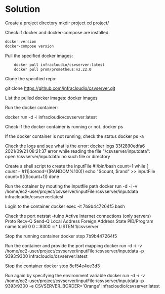 # Solution

Create a project directory 
mkdir project
cd project/

Check if docker and docker-compose are installed:
```sh
docker version
docker-compose version
```

Pull the specified docker images:
```sh
    docker pull infracloudio/csvserver:latest
    docker pull prom/prometheus:v2.22.0
```

Clone the specified repo:

git clone https://github.com/infracloudio/csvserver.git

List the pulled docker images:
docker images

Run the docker container:

docker run -d -i infracloudio/csvserver:latest

Check if the docker container is running or not.
docker ps

If the docker container is not running, check the status
docker ps -a

Check the logs and see what is the error:
docker logs 33f2890edfa6
2021/09/21 08:21:37 error while reading the file "/csvserver/inputdata": open /csvserver/inputdata: no such file or directory

Create a shell script to create the inputFile
#!/bin/bash
count=1
while [ $count -lt 11 ]
do
rand=$((RANDOM%100))
echo "$count, $rand" >> inputFile
count=$(($count+1))
done

Run the cotainer by mouting the inputfile path
docker run -d -i -v /home/ec2-user/project/csvserver/inputFile:/csvserver/inputdata infracloudio/csvserver:latest

Login to the container
docker exec -it 7b9b447264f5 bash

Check the port
netstat -tulnp
Active Internet connections (only servers)
Proto Recv-Q Send-Q Local Address           Foreign Address         State       PID/Program name
tcp6       0      0 :::9300                 :::*                    LISTEN      1/csvserver

Stop the running container
docker stop 7b9b447264f5

Run the container and provide the port mapping
docker run -d -i -v /home/ec2-user/project/csvserver/inputFile:/csvserver/inputdata -p 9393:9300 infracloudio/csvserver:latest

Stop the container 
docker stop 8ef54e4ee3d3

Run again by specifying the environment variable
docker run -d -i -v /home/ec2-user/project/csvserver/inputFile:/csvserver/inputdata -p 9393:9300 -e CSVSERVER_BORDER='Orange' infracloudio/csvserver:latest
